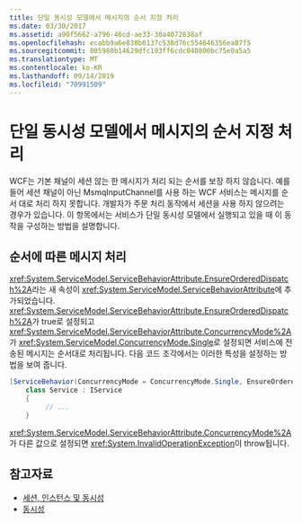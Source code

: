 ```yaml
---
title: 단일 동시성 모델에서 메시지의 순서 지정 처리
ms.date: 03/30/2017
ms.assetid: a90f5662-a796-46cd-ae33-30a4072838af
ms.openlocfilehash: ecabb9a6e838b0137c538d76c554646356ea87f5
ms.sourcegitcommit: 005980b14629dfc193ff6cdc040800bc75e0a5a5
ms.translationtype: MT
ms.contentlocale: ko-KR
ms.lasthandoff: 09/14/2019
ms.locfileid: "70991509"
---
```

# <a name="ordered-processing-of-messages-in-single-concurrency-mode"></a>단일 동시성 모델에서 메시지의 순서 지정 처리
WCF는 기본 채널이 세션 않는 한 메시지가 처리 되는 순서를 보장 하지 않습니다.  예를 들어 세션 채널이 아닌 MsmqInputChannel를 사용 하는 WCF 서비스는 메시지를 순서 대로 처리 하지 못합니다. 개발자가 주문 처리 동작에서 세션을 사용 하지 않으려는 경우가 있습니다. 이 항목에서는 서비스가 단일 동시성 모델에서 실행되고 있을 때 이 동작을 구성하는 방법을 설명합니다.  
  
## <a name="in-order-message-processing"></a>순서에 따른 메시지 처리  
 <xref:System.ServiceModel.ServiceBehaviorAttribute.EnsureOrderedDispatch%2A>라는 새 속성이 <xref:System.ServiceModel.ServiceBehaviorAttribute>에 추가되었습니다. <xref:System.ServiceModel.ServiceBehaviorAttribute.EnsureOrderedDispatch%2A>가 true로 설정되고 <xref:System.ServiceModel.ServiceBehaviorAttribute.ConcurrencyMode%2A>가 <xref:System.ServiceModel.ConcurrencyMode.Single>로 설정되면 서비스에 전송된 메시지는 순서대로 처리됩니다. 다음 코드 조각에서는 이러한 특성을 설정하는 방법을 보여 줍니다.  
  
```csharp
[ServiceBehavior(ConcurrencyMode = ConcurrencyMode.Single, EnsureOrderedDispatch = true )]  
    class Service : IService  
    {  
         // ...  
    }  
```  
  
 <xref:System.ServiceModel.ServiceBehaviorAttribute.ConcurrencyMode%2A>가 다른 값으로 설정되면 <xref:System.InvalidOperationException>이 throw됩니다.  
  
## <a name="see-also"></a>참고자료

- [세션, 인스턴스 및 동시성](../../../../docs/framework/wcf/feature-details/sessions-instancing-and-concurrency.md)
- [동시성](../../../../docs/framework/wcf/samples/concurrency.md)
